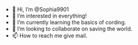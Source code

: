 - 👋 Hi, I’m @Sophia9901
- 👀 I’m interested in everything!
- 🌱 I’m currently learning the basics of cording.
- 💞️ I’m looking to collaborate on saving the world.
- 📫 How to reach me give mail.

<!---
Sophia9901/Sophia9901 is a ✨ special ✨ repository because its `README.md` (this file) appears on your GitHub profile.
You can click the Preview link to take a look at your changes.
--->
